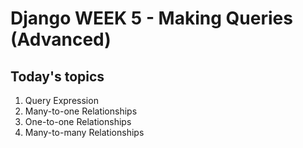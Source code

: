 # Django WEEK 5 - Making Queries (Advanced)

## Today's topics

1. Query Expression
2. Many-to-one Relationships
3. One-to-one Relationships
4. Many-to-many Relationships
